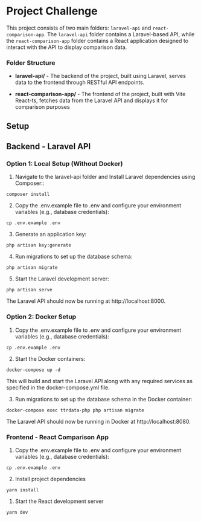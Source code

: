 # Project Challenge

This project consists of two main folders: `laravel-api` and `react-comparison-app`. The `laravel-api` folder contains a Laravel-based API, while the `react-comparison-app` folder contains a React application designed to interact with the API to display comparison data.

### Folder Structure

- **laravel-api/** - The backend of the project, built using Laravel, serves data to the frontend through RESTful API endpoints.

- **react-comparison-app/** - The frontend of the project, built with Vite React-ts, fetches data from the Laravel API and displays it for comparison purposes

## Setup

## Backend - Laravel API

### Option 1: Local Setup (Without Docker)

1. Navigate to the laravel-api folder and Install Laravel dependencies using Composer::

```
composer install
```

2. Copy the .env.example file to .env and configure your environment variables (e.g., database credentials):

```
cp .env.example .env
```

3. Generate an application key:

```
php artisan key:generate
```

4. Run migrations to set up the database schema:

```
php artisan migrate
```

5. Start the Laravel development server:

```
php artisan serve
```

The Laravel API should now be running at http://localhost:8000.

### Option 2: Docker Setup

1. Copy the .env.example file to .env and configure your environment variables (e.g., database credentials):

```
cp .env.example .env
```

2. Start the Docker containers:

```
docker-compose up -d
```

This will build and start the Laravel API along with any required services as specified in the docker-compose.yml file.

3. Run migrations to set up the database schema in the Docker container:

```
docker-compose exec ttrdata-php php artisan migrate
```

The Laravel API should now be running in Docker at http://localhost:8080.

### Frontend - React Comparison App

1. Copy the .env.example file to .env and configure your environment variables (e.g., database credentials):

```
cp .env.example .env
```

2. Install project dependencies

```
yarn install
```

1. Start the React development server

```
yarn dev
```
